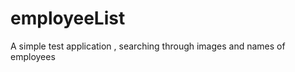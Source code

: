 employeeList
============
A simple test application , searching through images and names of employees

